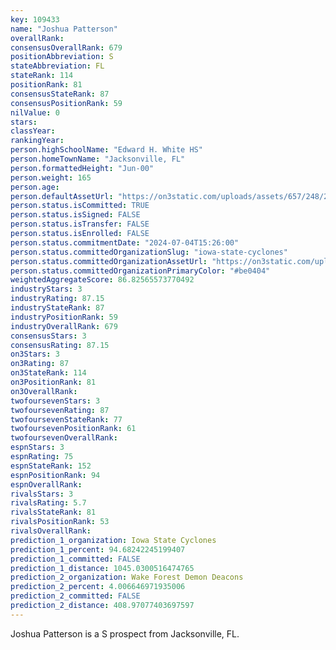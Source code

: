 ```yaml
---
key: 109433
name: "Joshua Patterson"
overallRank: 
consensusOverallRank: 679
positionAbbreviation: S
stateAbbreviation: FL
stateRank: 114
positionRank: 81
consensusStateRank: 87
consensusPositionRank: 59
nilValue: 0
stars: 
classYear: 
rankingYear: 
person.highSchoolName: "Edward H. White HS"
person.homeTownName: "Jacksonville, FL"
person.formattedHeight: "Jun-00"
person.weight: 165
person.age: 
person.defaultAssetUrl: "https://on3static.com/uploads/assets/657/248/248657.png"
person.status.isCommitted: TRUE
person.status.isSigned: FALSE
person.status.isTransfer: FALSE
person.status.isEnrolled: FALSE
person.status.commitmentDate: "2024-07-04T15:26:00"
person.status.committedOrganizationSlug: "iowa-state-cyclones"
person.status.committedOrganizationAssetUrl: "https://on3static.com/uploads/assets/977/149/149977.svg"
person.status.committedOrganizationPrimaryColor: "#be0404"
weightedAggregateScore: 86.82565573770492
industryStars: 3
industryRating: 87.15
industryStateRank: 87
industryPositionRank: 59
industryOverallRank: 679
consensusStars: 3
consensusRating: 87.15
on3Stars: 3
on3Rating: 87
on3StateRank: 114
on3PositionRank: 81
on3OverallRank: 
twofoursevenStars: 3
twofoursevenRating: 87
twofoursevenStateRank: 77
twofoursevenPositionRank: 61
twofoursevenOverallRank: 
espnStars: 3
espnRating: 75
espnStateRank: 152
espnPositionRank: 94
espnOverallRank: 
rivalsStars: 3
rivalsRating: 5.7
rivalsStateRank: 81
rivalsPositionRank: 53
rivalsOverallRank: 
prediction_1_organization: Iowa State Cyclones
prediction_1_percent: 94.68242245199407
prediction_1_committed: FALSE
prediction_1_distance: 1045.0300516474765
prediction_2_organization: Wake Forest Demon Deacons
prediction_2_percent: 4.006646971935006
prediction_2_committed: FALSE
prediction_2_distance: 408.97077403697597
---
```

Joshua Patterson is a S prospect from Jacksonville, FL.
